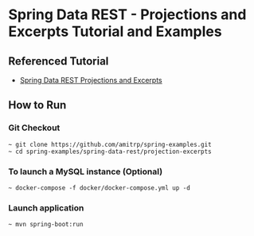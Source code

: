 # Spring Data REST - Projections and Excerpts Tutorial and Examples

## Referenced Tutorial

- [Spring Data REST Projections and Excerpts](https://www.amitph.com/spring-data-rest-projections-and-excerpts/)

## How to Run

### Git Checkout
```
~ git clone https://github.com/amitrp/spring-examples.git
~ cd spring-examples/spring-data-rest/projection-excerpts
```

### To launch a MySQL instance (Optional)
```
~ docker-compose -f docker/docker-compose.yml up -d
```

### Launch application
```
~ mvn spring-boot:run
```  
